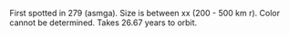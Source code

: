 First spotted in 279 (asmga). Size is between xx (200 - 500 km r). Color cannot be determined. Takes 26.67 years to orbit.